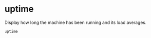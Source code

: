 # uptime

Display how long the machine has been running and its load averages.

```console
uptime
```
